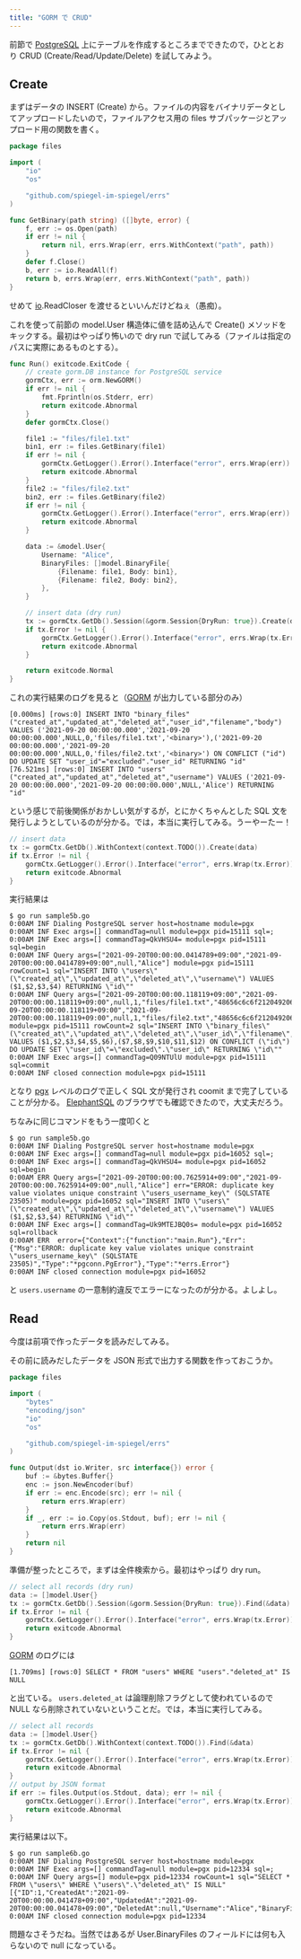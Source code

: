 ```yaml
---
title: "GORM で CRUD"
---
```


前節で [PostgreSQL] 上にテーブルを作成するところまでできたので，ひととおり CRUD (Create/Read/Update/Delete) を試してみよう。

## Create

まずはデータの INSERT (Create) から。ファイルの内容をバイナリデータとしてアップロードしたいので，ファイルアクセス用の files サブパッケージとアップロード用の関数を書く。

```go:files/files.go
package files

import (
	"io"
	"os"

	"github.com/spiegel-im-spiegel/errs"
)

func GetBinary(path string) ([]byte, error) {
	f, err := os.Open(path)
	if err != nil {
		return nil, errs.Wrap(err, errs.WithContext("path", path))
	}
	defer f.Close()
	b, err := io.ReadAll(f)
	return b, errs.Wrap(err, errs.WithContext("path", path))
}
```

せめて [io].ReadCloser を渡せるといいんだけどねぇ（愚痴）。

これを使って前節の model.User 構造体に値を詰め込んで Create() メソッドをキックする。最初はやっぱり怖いので dry run で試してみる（ファイルは指定のパスに実際にあるものとする）。

```go:sample5.go
func Run() exitcode.ExitCode {
	// create gorm.DB instance for PostgreSQL service
	gormCtx, err := orm.NewGORM()
	if err != nil {
		fmt.Fprintln(os.Stderr, err)
		return exitcode.Abnormal
	}
	defer gormCtx.Close()

	file1 := "files/file1.txt"
	bin1, err := files.GetBinary(file1)
	if err != nil {
		gormCtx.GetLogger().Error().Interface("error", errs.Wrap(err)).Send()
		return exitcode.Abnormal
	}
	file2 := "files/file2.txt"
	bin2, err := files.GetBinary(file2)
	if err != nil {
		gormCtx.GetLogger().Error().Interface("error", errs.Wrap(err)).Send()
		return exitcode.Abnormal
	}

	data := &model.User{
		Username: "Alice",
		BinaryFiles: []model.BinaryFile{
			{Filename: file1, Body: bin1},
			{Filename: file2, Body: bin2},
		},
	}

	// insert data (dry run)
	tx := gormCtx.GetDb().Session(&gorm.Session{DryRun: true}).Create(data)
	if tx.Error != nil {
		gormCtx.GetLogger().Error().Interface("error", errs.Wrap(tx.Error)).Send()
		return exitcode.Abnormal
	}

	return exitcode.Normal
}
```

これの実行結果のログを見ると（[GORM] が出力している部分のみ）

```
[0.000ms] [rows:0] INSERT INTO "binary_files" ("created_at","updated_at","deleted_at","user_id","filename","body") VALUES ('2021-09-20 00:00:00.000','2021-09-20 00:00:00.000',NULL,0,'files/file1.txt','<binary>'),('2021-09-20 00:00:00.000','2021-09-20 00:00:00.000',NULL,0,'files/file2.txt','<binary>') ON CONFLICT ("id") DO UPDATE SET "user_id"="excluded"."user_id" RETURNING "id"
[76.521ms] [rows:0] INSERT INTO "users" ("created_at","updated_at","deleted_at","username") VALUES ('2021-09-20 00:00:00.000','2021-09-20 00:00:00.000',NULL,'Alice') RETURNING "id"
```

という感じで前後関係がおかしい気がするが，とにかくちゃんとした SQL 文を発行しようとしているのが分かる。では，本当に実行してみる。うーやーたー！

```go:sample5b.go
// insert data
tx := gormCtx.GetDb().WithContext(context.TODO()).Create(data)
if tx.Error != nil {
	gormCtx.GetLogger().Error().Interface("error", errs.Wrap(tx.Error)).Send()
	return exitcode.Abnormal
}
```

実行結果は

```
$ go run sample5b.go
0:00AM INF Dialing PostgreSQL server host=hostname module=pgx
0:00AM INF Exec args=[] commandTag=null module=pgx pid=15111 sql=;
0:00AM INF Exec args=[] commandTag=QkVHSU4= module=pgx pid=15111 sql=begin
0:00AM INF Query args=["2021-09-20T00:00:00.0414789+09:00","2021-09-20T00:00:00.0414789+09:00",null,"Alice"] module=pgx pid=15111 rowCount=1 sql="INSERT INTO \"users\" (\"created_at\",\"updated_at\",\"deleted_at\",\"username\") VALUES ($1,$2,$3,$4) RETURNING \"id\""
0:00AM INF Query args=["2021-09-20T00:00:00.118119+09:00","2021-09-20T00:00:00.118119+09:00",null,1,"files/file1.txt","48656c6c6f21204920616d2066696c65206e756d62657220312e0a","2021-09-20T00:00:00.118119+09:00","2021-09-20T00:00:00.118119+09:00",null,1,"files/file2.txt","48656c6c6f21204920616d2066696c65206e756d62657220322e0a"] module=pgx pid=15111 rowCount=2 sql="INSERT INTO \"binary_files\" (\"created_at\",\"updated_at\",\"deleted_at\",\"user_id\",\"filename\",\"body\") VALUES ($1,$2,$3,$4,$5,$6),($7,$8,$9,$10,$11,$12) ON CONFLICT (\"id\") DO UPDATE SET \"user_id\"=\"excluded\".\"user_id\" RETURNING \"id\""
0:00AM INF Exec args=[] commandTag=Q09NTUlU module=pgx pid=15111 sql=commit
0:00AM INF closed connection module=pgx pid=15111
```

となり [pgx][github.com/jackc/pgx] レベルのログで正しく SQL 文が発行され coomit まで完了していることが分かる。 [ElephantSQL] のブラウザでも確認できたので，大丈夫だろう。

ちなみに同じコマンドをもう一度叩くと

```
$ go run sample5b.go
0:00AM INF Dialing PostgreSQL server host=hostname module=pgx
0:00AM INF Exec args=[] commandTag=null module=pgx pid=16052 sql=;
0:00AM INF Exec args=[] commandTag=QkVHSU4= module=pgx pid=16052 sql=begin
0:00AM ERR Query args=["2021-09-20T00:00:00.7625914+09:00","2021-09-20T00:00:00.7625914+09:00",null,"Alice"] err="ERROR: duplicate key value violates unique constraint \"users_username_key\" (SQLSTATE 23505)" module=pgx pid=16052 sql="INSERT INTO \"users\" (\"created_at\",\"updated_at\",\"deleted_at\",\"username\") VALUES ($1,$2,$3,$4) RETURNING \"id\""
0:00AM INF Exec args=[] commandTag=Uk9MTEJBQ0s= module=pgx pid=16052 sql=rollback
0:00AM ERR  error={"Context":{"function":"main.Run"},"Err":{"Msg":"ERROR: duplicate key value violates unique constraint \"users_username_key\" (SQLSTATE 23505)","Type":"*pgconn.PgError"},"Type":"*errs.Error"}
0:00AM INF closed connection module=pgx pid=16052
```

と `users.username` の一意制約違反でエラーになったのが分かる。よしよし。

## Read

今度は前項で作ったデータを読みだしてみる。

その前に読みだしたデータを JSON 形式で出力する関数を作っておこうか。

```go:files/output.go
package files

import (
	"bytes"
	"encoding/json"
	"io"
	"os"

	"github.com/spiegel-im-spiegel/errs"
)

func Output(dst io.Writer, src interface{}) error {
	buf := &bytes.Buffer{}
	enc := json.NewEncoder(buf)
	if err := enc.Encode(src); err != nil {
		return errs.Wrap(err)
	}
	if _, err := io.Copy(os.Stdout, buf); err != nil {
		return errs.Wrap(err)
	}
	return nil
}
```

準備が整ったところで，まずは全件検索から。最初はやっぱり dry run。

```go:sample6.go
// select all records (dry run)
data := []model.User{}
tx := gormCtx.GetDb().Session(&gorm.Session{DryRun: true}).Find(&data)
if tx.Error != nil {
	gormCtx.GetLogger().Error().Interface("error", errs.Wrap(tx.Error)).Send()
	return exitcode.Abnormal
}
```

[GORM] のログには

```
[1.709ms] [rows:0] SELECT * FROM "users" WHERE "users"."deleted_at" IS NULL
```

と出ている。 `users.deleted_at` は論理削除フラグとして使われているので NULL なら削除されていないということだ。では，本当に実行してみる。

```go:sample6b.go
// select all records
data := []model.User{}
tx := gormCtx.GetDb().WithContext(context.TODO()).Find(&data)
if tx.Error != nil {
	gormCtx.GetLogger().Error().Interface("error", errs.Wrap(tx.Error)).Send()
	return exitcode.Abnormal
}
// output by JSON format
if err := files.Output(os.Stdout, data); err != nil {
	gormCtx.GetLogger().Error().Interface("error", errs.Wrap(tx.Error)).Send()
	return exitcode.Abnormal
}
```

実行結果は以下。

```
$ go run sample6b.go
0:00AM INF Dialing PostgreSQL server host=hostname module=pgx
0:00AM INF Exec args=[] commandTag=null module=pgx pid=12334 sql=;
0:00AM INF Query args=[] module=pgx pid=12334 rowCount=1 sql="SELECT * FROM \"users\" WHERE \"users\".\"deleted_at\" IS NULL"
[{"ID":1,"CreatedAt":"2021-09-20T00:00:00.041478+09:00","UpdatedAt":"2021-09-20T00:00:00.041478+09:00","DeletedAt":null,"Username":"Alice","BinaryFiles":null}]
0:00AM INF closed connection module=pgx pid=12334
```

問題なさそうだね。当然ではあるが User.BinaryFiles のフィールドには何も入らないので null になっている。
















[Go]: https://go.dev/
[PostgreSQL]: https://www.postgresql.org/ "PostgreSQL: The world's most advanced open source database"
[ElephantSQL]: https://www.elephantsql.com/ "ElephantSQL - PostgreSQL as a Service"
[database/sql]: https://pkg.go.dev/database/sql "sql package - database/sql - pkg.go.dev"
[io]: https://pkg.go.dev/io "io package - io - pkg.go.dev"
[encoding/json]: https://pkg.go.dev/encoding/json "json package - encoding/json - pkg.go.dev"
[GORM]: https://gorm.io/ "GORM - The fantastic ORM library for Golang, aims to be developer friendly."
[github.com/jackc/pgx]: https://github.com/jackc/pgx "jackc/pgx: PostgreSQL driver and toolkit for Go"

